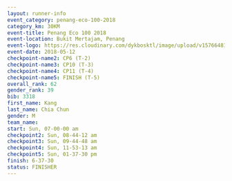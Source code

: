 ```yaml
--- 
layout: runner-info 
event_category: penang-eco-100-2018 
category_km: 30KM 
event-title: Penang Eco 100 2018 
event-location: Bukit Mertajam, Penang 
event-logo: https://res.cloudinary.com/dykbosktl/image/upload/v1576648106/Logo/Logo_lovxhg.jpg 
event-date: 2018-05-12 
checkpoint-name2: CP6 (T-2) 
checkpoint-name3: CP10 (T-3) 
checkpoint-name4: CP11 (T-4) 
checkpoint-name5: FINISH (T-5) 
overall_rank: 62
gender_rank: 39
bib: 3318
first_name: Kang
last_name: Chia Chun
gender: M
team_name: 
start: Sun, 07-00-00 am
checkpoint2: Sun, 08-44-12 am
checkpoint3: Sun, 09-44-48 am
checkpoint4: Sun, 11-53-13 am
checkpoint5: Sun, 01-37-30 pm
finish: 6-37-30
status: FINISHER
--- 
```

